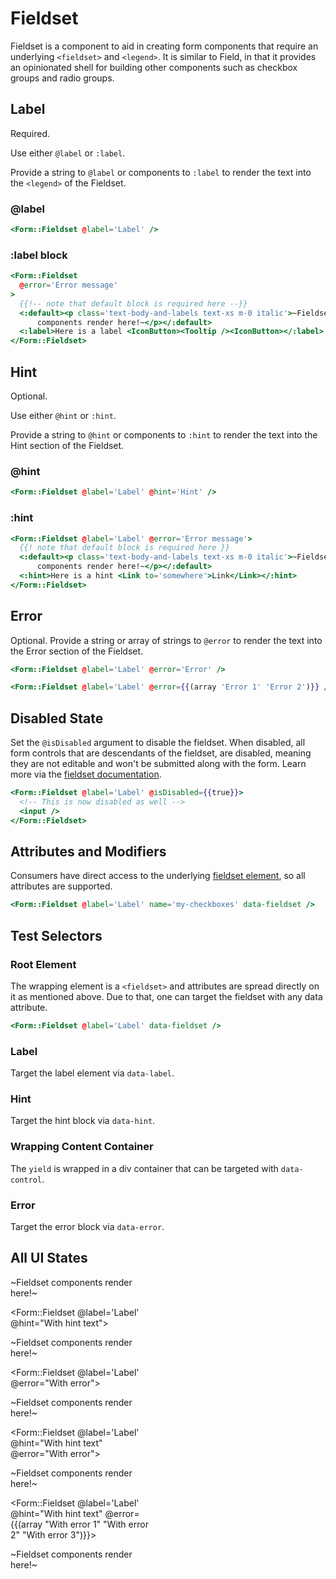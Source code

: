 # Fieldset

Fieldset is a component to aid in creating form components that require an underlying `<fieldset>` and `<legend>`. It is similar to Field, in that it provides an opinionated shell for building other components such as checkbox groups and radio groups.

## Label

Required.

Use either `@label` or `:label`.

Provide a string to `@label` or components to `:label` to render the text into the `<legend>` of the Fieldset.

### @label

```hbs
<Form::Fieldset @label='Label' />
```

### :label block

```hbs
<Form::Fieldset
  @error='Error message'
>
  {{!-- note that default block is required here --}}
  <:default><p class='text-body-and-labels text-xs m-0 italic'>~Fieldset
      components render here!~</p></:default>
  <:label>Here is a label <IconButton><Tooltip /><IconButton></:label>
</Form::Fieldset>
```

## Hint

Optional.

Use either `@hint` or `:hint`.

Provide a string to `@hint` or components to `:hint` to render the text into the Hint section of the Fieldset.

### @hint

```hbs
<Form::Fieldset @label='Label' @hint='Hint' />
```

### :hint

```hbs
<Form::Fieldset @label='Label' @error='Error message'>
  {{! note that default block is required here }}
  <:default><p class='text-body-and-labels text-xs m-0 italic'>~Fieldset
      components render here!~</p></:default>
  <:hint>Here is a hint <Link to='somewhere'>Link</Link></:hint>
</Form::Fieldset>
```

## Error

Optional. Provide a string or array of strings to `@error` to render the text into the Error section of the Fieldset.

```hbs
<Form::Fieldset @label='Label' @error='Error' />
```

```hbs
<Form::Fieldset @label='Label' @error={{(array 'Error 1' 'Error 2')}} />
```

## Disabled State

Set the `@isDisabled` argument to disable the fieldset. When disabled, all form controls that are descendants of the fieldset, are disabled, meaning they are not editable and won't be submitted along with the form. Learn more via the [fieldset documentation](https://developer.mozilla.org/en-US/docs/Web/HTML/Element/fieldset#attributes).

```hbs
<Form::Fieldset @label='Label' @isDisabled={{true}}>
  <!-- This is now disabled as well -->
  <input />
</Form::Fieldset>
```

## Attributes and Modifiers

Consumers have direct access to the underlying [fieldset element](https://developer.mozilla.org/en-US/docs/Web/HTML/Element/fieldset), so all attributes are supported.

```hbs
<Form::Fieldset @label='Label' name='my-checkboxes' data-fieldset />
```

## Test Selectors

### Root Element

The wrapping element is a `<fieldset>` and attributes are spread directly on it as mentioned above. Due to that, one can target the fieldset with any data attribute.

```hbs
<Form::Fieldset @label='Label' data-fieldset />
```

### Label

Target the label element via `data-label`.

### Hint

Target the hint block via `data-hint`.

### Wrapping Content Container

The `yield` is wrapped in a div container that can be targeted with `data-control`.

### Error

Target the error block via `data-error`.

## All UI States

<div class="flex flex-col space-y-4" style="max-width: 14rem">
<Form::Fieldset @label='Label'>

  <p class='text-body-and-labels text-xs m-0 italic'>~Fieldset components render here!~</p>
</Form::Fieldset>

<Form::Fieldset @label='Label' @hint="With hint text">

  <p class='text-body-and-labels text-xs m-0 italic'>~Fieldset components render here!~</p>
</Form::Fieldset>

<Form::Fieldset @label='Label' @error="With error">

  <p class='text-body-and-labels text-xs m-0 italic'>~Fieldset components render here!~</p>
</Form::Fieldset>

<Form::Fieldset @label='Label' @hint="With hint text" @error="With error">

  <p class='text-body-and-labels text-xs m-0 italic'>~Fieldset components render here!~</p>
</Form::Fieldset>

<Form::Fieldset @label='Label' @hint="With hint text" @error={{(array "With error 1" "With error 2" "With error 3")}}>

  <p class='text-body-and-labels text-xs m-0 italic'>~Fieldset components render here!~</p>
</Form::Fieldset>
</div>
